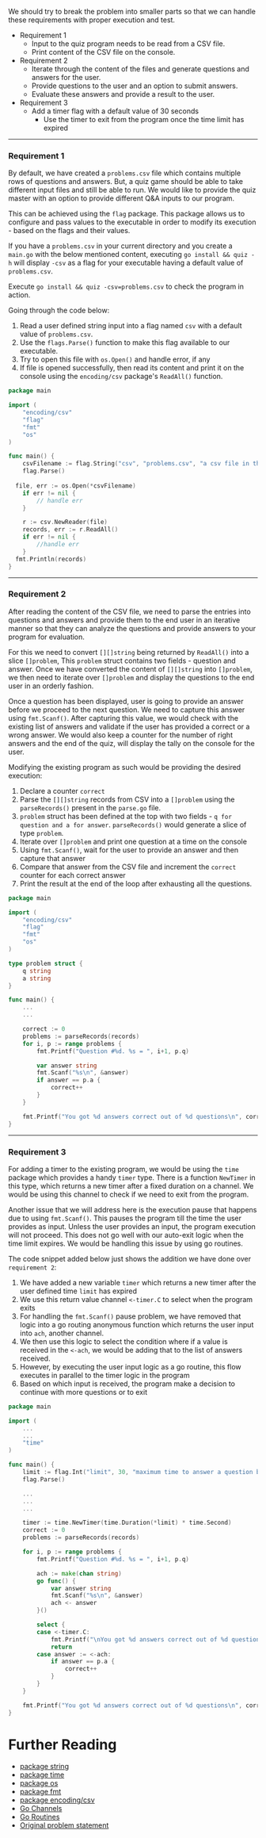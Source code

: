 
We should try to break the problem into smaller parts so that we can handle these requirements with proper execution and test.

* Requirement 1
  * Input to the quiz program needs to be read from a CSV file.
  * Print content of the CSV file on the console.
* Requirement 2
  * Iterate through the content of the files and generate questions and answers for the user.
  * Provide questions to the user and an option to submit answers.
  * Evaluate these answers and provide a result to the user.
* Requirement 3
  * Add a timer flag with a default value of 30 seconds
	* Use the timer to exit from the program once the time limit has expired

---
### Requirement 1

By default, we have created a `problems.csv` file which contains multiple rows of questions and answers. But, a quiz game should be able to take different input files and still be able to run. We would like to provide the quiz master with an option to provide different Q&A inputs to our program. 

This can be achieved using the `flag` package. This package allows us to configure and pass values to the executable in order to modify its execution - based on the flags and their values.

If you have a `problems.csv` in your current directory and you create a `main.go` with the below mentioned content, executing `go install && quiz -h` will display `-csv` as a flag for your executable having a default value of `problems.csv`.

Execute `go install && quiz -csv=problems.csv` to check the program in action.

Going through the code below: 
1. Read a user defined string input into a flag named `csv` with a default value of `problems.csv`. 
1. Use the `flags.Parse()` function to make this flag available to our executable.
1. Try to open this file with `os.Open()` and handle error, if any
1. If file is opened successfully, then read its content and print it on the console using the `encoding/csv` package's `ReadAll()` function.

```go
package main

import (
	"encoding/csv"
	"flag"
	"fmt"
	"os"
)

func main() {
	csvFilename := flag.String("csv", "problems.csv", "a csv file in the format of 'question,answer'")
	flag.Parse()
  
  file, err := os.Open(*csvFilename)
	if err != nil {
		// handle err
	}

	r := csv.NewReader(file)
	records, err := r.ReadAll()
	if err != nil {
		//handle err
	}
  fmt.Println(records)
}
```
---
### Requirement 2

After reading the content of the CSV file, we need to parse the entries into questions and answers and provide them to the end user in an iterative manner so that they can analyze the questions and provide answers to your program for evaluation.

For this we need to convert `[][]string` being returned by `ReadAll()` into a slice `[]problem`, This `problem` struct contains two fields - question and answer. Once we have converted the content of `[][]string` into `[]problem`, we then need to iterate over `[]problem` and display the questions to the end user in an orderly fashion.

Once a question has been displayed, user is going to provide an answer before we proceed to the next question. We need to capture this answer using `fmt.Scanf()`. After capturing this value, we would check with the existing list of answers and validate if the user has provided a correct or a wrong answer. We would also keep a counter for the number of right answers and the end of the quiz, will display the tally on the console for the user.

Modifying the existing program as such would be providing the desired execution:
1. Declare a counter `correct`
1. Parse the `[][]string` records from CSV into a `[]problem` using the `parseRecords()` present in the `parse.go` file. 
1. `problem` struct has been defined at the top with two fields - `q for question and a for answer`. `parseRecords()` would generate a slice of type `problem`.
1. Iterate over `[]problem` and print one question at a time on the console
1. Using `fmt.Scanf()`, wait for the user to provide an answer and then capture that answer
1. Compare that answer from the CSV file and increment the `correct` counter for each correct answer
1. Print the result at the end of the loop after exhausting all the questions.

```go
package main

import (
	"encoding/csv"
	"flag"
	"fmt"
	"os"
)

type problem struct {
	q string
	a string
}

func main() {
	...
	...

	correct := 0
	problems := parseRecords(records)
	for i, p := range problems {
		fmt.Printf("Question #%d. %s = ", i+1, p.q)

		var answer string
		fmt.Scanf("%s\n", &answer)
		if answer == p.a {
			correct++
		}
	}

	fmt.Printf("You got %d answers correct out of %d questions\n", correct, len(problems))
}
```
---
### Requirement 3

For adding a timer to the existing program, we would be using the `time` package which provides a handy `timer` type. There is a function `NewTimer` in this type, which returns a new timer after a fixed duration on a channel. We would be using this channel to check if we need to exit from the program.

Another issue that we will address here is the execution pause that happens due to using `fmt.Scanf()`. This pauses the program till the time the user provides as input. Unless the user provides an input, the program execution will not proceed. This does not go well with our auto-exit logic when the time limit expires. We would be handling this issue by using go routines.

The code snippet added below just shows the addition we have done over `requirement 2`:
1. We have added a new variable `timer` which returns a new timer after the user defined time `limit` has expired
1. We use this return value channel `<-timer.C` to select when the program exits
1. For handling the `fmt.Scanf()` pause problem, we have removed that logic into a go routing anonymous function which returns the user input into `ach`, another channel.
1. We then use this logic to select the condition where if a value is received in the `<-ach`, we would be adding that to the list of answers received.
1. However, by executing the user input logic as a go routine, this flow executes in parallel to the timer logic in the program
1. Based on which input is received, the program make a decision to continue with more questions or to exit

```go
package main

import (
	...
	...
	"time"
)

func main() {
	limit := flag.Int("limit", 30, "maximum time to answer a question before user is time out of the game")
	flag.Parse()

	...
	...
	...

	timer := time.NewTimer(time.Duration(*limit) * time.Second)
	correct := 0
	problems := parseRecords(records)

	for i, p := range problems {
		fmt.Printf("Question #%d. %s = ", i+1, p.q)

		ach := make(chan string)
		go func() {
			var answer string
			fmt.Scanf("%s\n", &answer)
			ach <- answer
		}()

		select {
		case <-timer.C:
			fmt.Printf("\nYou got %d answers correct out of %d questions\n", correct, len(problems))
			return
		case answer := <-ach:
			if answer == p.a {
				correct++
			}
		}
	}

	fmt.Printf("You got %d answers correct out of %d questions\n", correct, len(problems))
}
```

# Further Reading

* [package string](https://golang.org/pkg/strings/)
* [package time](https://golang.org/pkg/time/)
* [package os](https://golang.org/pkg/os/)
* [package fmt](https://golang.org/pkg/fmt/)
* [package encoding/csv](https://golang.org/pkg/encoding/csv/)
* [Go Channels](https://golang.org/doc/effective_go.html#channels)
* [Go Routines](https://golang.org/doc/effective_go.html#goroutines)
* [Original problem statement](https://gophercises.com/exercises/quiz)